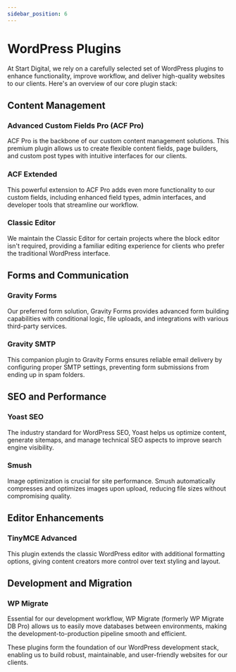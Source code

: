 ```yaml
---
sidebar_position: 6
---
```


# WordPress Plugins

At Start Digital, we rely on a carefully selected set of WordPress plugins to enhance functionality, improve workflow, and deliver high-quality websites to our clients. Here's an overview of our core plugin stack:

## Content Management

### Advanced Custom Fields Pro (ACF Pro)

ACF Pro is the backbone of our custom content management solutions. This premium plugin allows us to create flexible content fields, page builders, and custom post types with intuitive interfaces for our clients.

### ACF Extended

This powerful extension to ACF Pro adds even more functionality to our custom fields, including enhanced field types, admin interfaces, and developer tools that streamline our workflow.

### Classic Editor

We maintain the Classic Editor for certain projects where the block editor isn't required, providing a familiar editing experience for clients who prefer the traditional WordPress interface.

## Forms and Communication

### Gravity Forms

Our preferred form solution, Gravity Forms provides advanced form building capabilities with conditional logic, file uploads, and integrations with various third-party services.

### Gravity SMTP

This companion plugin to Gravity Forms ensures reliable email delivery by configuring proper SMTP settings, preventing form submissions from ending up in spam folders.

## SEO and Performance

### Yoast SEO

The industry standard for WordPress SEO, Yoast helps us optimize content, generate sitemaps, and manage technical SEO aspects to improve search engine visibility.

### Smush

Image optimization is crucial for site performance. Smush automatically compresses and optimizes images upon upload, reducing file sizes without compromising quality.

## Editor Enhancements

### TinyMCE Advanced

This plugin extends the classic WordPress editor with additional formatting options, giving content creators more control over text styling and layout.

## Development and Migration

### WP Migrate

Essential for our development workflow, WP Migrate (formerly WP Migrate DB Pro) allows us to easily move databases between environments, making the development-to-production pipeline smooth and efficient.

These plugins form the foundation of our WordPress development stack, enabling us to build robust, maintainable, and user-friendly websites for our clients.
